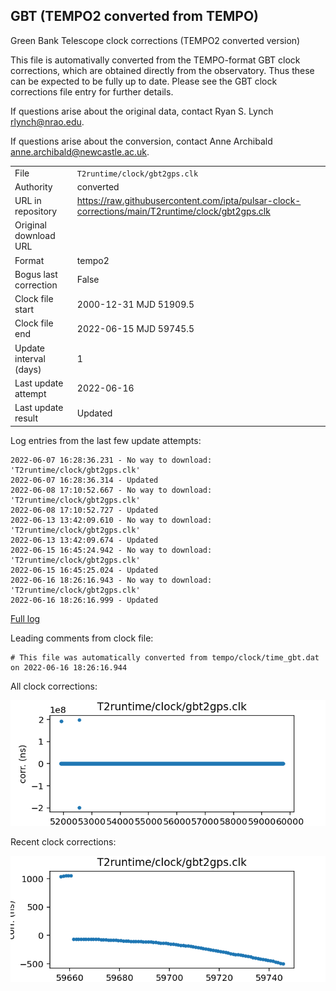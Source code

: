 
## GBT (TEMPO2 converted from TEMPO)

Green Bank Telescope clock corrections (TEMPO2 converted version)

This file is automativally converted from the TEMPO-format GBT
clock corrections, which are obtained directly from the observatory.
Thus these can be expected to be fully up to date. Please see the
GBT clock corrections file entry for further details.

If questions arise about the original data, contact Ryan S. Lynch
<rlynch@nrao.edu>.

If questions arise about the conversion, contact Anne Archibald
<anne.archibald@newcastle.ac.uk>.

|     |     |
|:--- |:--- |
| File | `T2runtime/clock/gbt2gps.clk` |
| Authority | converted |
| URL in repository | <https://raw.githubusercontent.com/ipta/pulsar-clock-corrections/main/T2runtime/clock/gbt2gps.clk> |
| Original download URL | <None> |
| Format | tempo2 |
| Bogus last correction | False |
| Clock file start | 2000-12-31 MJD 51909.5 |
| Clock file end | 2022-06-15 MJD 59745.5 |
| Update interval (days) | 1 |
| Last update attempt | 2022-06-16 |
| Last update result | Updated |

Log entries from the last few update attempts:
```
2022-06-07 16:28:36.231 - No way to download: 'T2runtime/clock/gbt2gps.clk'
2022-06-07 16:28:36.314 - Updated
2022-06-08 17:10:52.667 - No way to download: 'T2runtime/clock/gbt2gps.clk'
2022-06-08 17:10:52.727 - Updated
2022-06-13 13:42:09.610 - No way to download: 'T2runtime/clock/gbt2gps.clk'
2022-06-13 13:42:09.674 - Updated
2022-06-15 16:45:24.942 - No way to download: 'T2runtime/clock/gbt2gps.clk'
2022-06-15 16:45:25.024 - Updated
2022-06-16 18:26:16.943 - No way to download: 'T2runtime/clock/gbt2gps.clk'
2022-06-16 18:26:16.999 - Updated
```
[Full log](https://raw.githubusercontent.com/ipta/pulsar-clock-corrections/main/log/T2runtime/clock/gbt2gps.clk.log)

Leading comments from clock file:

    # This file was automatically converted from tempo/clock/time_gbt.dat on 2022-06-16 18:26:16.944



All clock corrections:

![plot of all clock corrections](gbt2gps.clk.png "All corrections")

Recent clock corrections:

![plot of recent clock corrections](gbt2gps.clk.short.png "Recent corrections")

